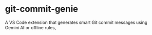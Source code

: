 # git-commit-genie
A VS Code extension that generates smart Git commit messages using Gemini AI or offline rules,
